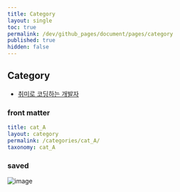 ```yaml
---
title: Category
layout: single
toc: true
permalink: /dev/github_pages/document/pages/category
published: true
hidden: false
---
```


<head>
  <base target="_blank">
</head>



## Category

- [취미로 코딩하는 개발자](https://devinlife.com/howto%20github%20pages/category-tag/#4-category-%EB%93%B1%EB%A1%9D%ED%95%98%EA%B8%B0)

### front matter

```yml
title: cat_A
layout: category
permalink: /categories/cat_A/
taxonomy: cat_A
```

### saved

![image](https://user-images.githubusercontent.com/92285528/143070554-1f1b6e95-87bb-4d5a-a2b7-5ed649875b03.png)
